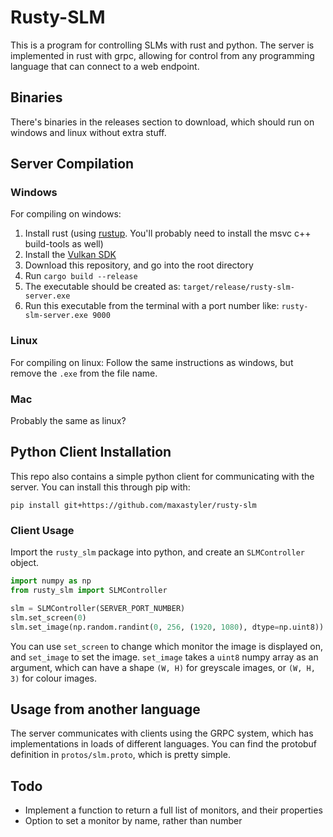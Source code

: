 # Rusty-SLM

This is a program for controlling SLMs with rust and python. The server is implemented in rust with grpc, allowing for control from any programming language that can connect to a web endpoint.

## Binaries

There's binaries in the releases section to download, which should run on windows and linux without extra stuff.

## Server Compilation
### Windows
For compiling on windows:
1) Install rust (using [rustup](https://rustup.rs/). You'll probably need to install the msvc c++ build-tools as well)
2) Install the [Vulkan SDK](https://www.lunarg.com/vulkan-sdk/)
3) Download this repository, and go into the root directory
4) Run `cargo build --release`
5) The executable should be created as: `target/release/rusty-slm-server.exe`
6) Run this executable from the terminal with a port number like: `rusty-slm-server.exe 9000`

### Linux
For compiling on linux:
Follow the same instructions as windows, but remove the `.exe` from the file name.

### Mac
Probably the same as linux?

## Python Client Installation

This repo also contains a simple python client for communicating with the server. You can install this through pip with:

    pip install git+https://github.com/maxastyler/rusty-slm

### Client Usage

Import the `rusty_slm` package into python, and create an `SLMController` object.
```python
import numpy as np
from rusty_slm import SLMController

slm = SLMController(SERVER_PORT_NUMBER)
slm.set_screen(0)
slm.set_image(np.random.randint(0, 256, (1920, 1080), dtype=np.uint8))
```

You can use `set_screen` to change which monitor the image is displayed on, and `set_image` to set the image. 
`set_image` takes a `uint8` numpy array as an argument, which can have a shape `(W, H)` for greyscale images, or `(W, H, 3)` for colour images.

## Usage from another language

The server communicates with clients using the GRPC system, which has implementations in loads of different languages.
You can find the protobuf definition in `protos/slm.proto`, which is pretty simple.

## Todo

- Implement a function to return a full list of monitors, and their properties
- Option to set a monitor by name, rather than number
